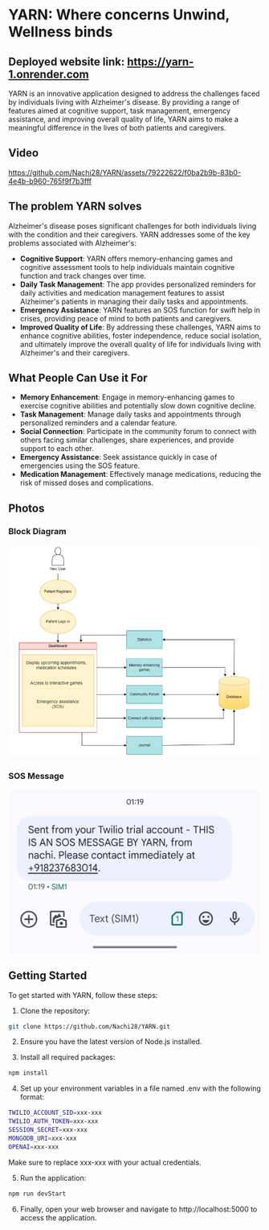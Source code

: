 # YARN: Where concerns Unwind, Wellness binds

## Deployed website link: https://yarn-1.onrender.com
YARN is an innovative application designed to address the challenges faced by individuals living with Alzheimer's disease. By providing a range of features aimed at cognitive support, task management, emergency assistance, and improving overall quality of life, YARN aims to make a meaningful difference in the lives of both patients and caregivers.

## Video
https://github.com/Nachi28/YARN/assets/79222622/f0ba2b9b-83b0-4e4b-b960-765f9f7b3fff

## The problem YARN solves

Alzheimer's disease poses significant challenges for both individuals living with the condition and their caregivers. YARN addresses some of the key problems associated with Alzheimer's:

- **Cognitive Support**: YARN offers memory-enhancing games and cognitive assessment tools to help individuals maintain cognitive function and track changes over time.
- **Daily Task Management**: The app provides personalized reminders for daily activities and medication management features to assist Alzheimer's patients in managing their daily tasks and appointments.
- **Emergency Assistance**: YARN features an SOS function for swift help in crises, providing peace of mind to both patients and caregivers.
- **Improved Quality of Life**: By addressing these challenges, YARN aims to enhance cognitive abilities, foster independence, reduce social isolation, and ultimately improve the overall quality of life for individuals living with Alzheimer's and their caregivers.

## What People Can Use it For

- **Memory Enhancement**: Engage in memory-enhancing games to exercise cognitive abilities and potentially slow down cognitive decline.
- **Task Management**: Manage daily tasks and appointments through personalized reminders and a calendar feature.
- **Social Connection**: Participate in the community forum to connect with others facing similar challenges, share experiences, and provide support to each other.
- **Emergency Assistance**: Seek assistance quickly in case of emergencies using the SOS feature.
- **Medication Management**: Effectively manage medications, reducing the risk of missed doses and complications.

## Photos

### Block Diagram
![Block Diagram](READMEAssets/block_diag.png)

### SOS Message
![SOS Message](READMEAssets/SOS_sms.jpg)


## Getting Started

To get started with YARN, follow these steps:

1. Clone the repository:

```bash
git clone https://github.com/Nachi28/YARN.git
```
2. Ensure you have the latest version of Node.js installed.

3. Install all required packages:
```bash
npm install
```
4. Set up your environment variables in a file named .env with the following format:
```bash
TWILIO_ACCOUNT_SID=xxx-xxx
TWILIO_AUTH_TOKEN=xxx-xxx
SESSION_SECRET=xxx-xxx
MONGODB_URI=xxx-xxx
OPENAI=xxx-xxx
```
Make sure to replace xxx-xxx with your actual credentials.

5. Run the application:
```bash
npm run devStart
```
6. Finally, open your web browser and navigate to http://localhost:5000 to access the application.

